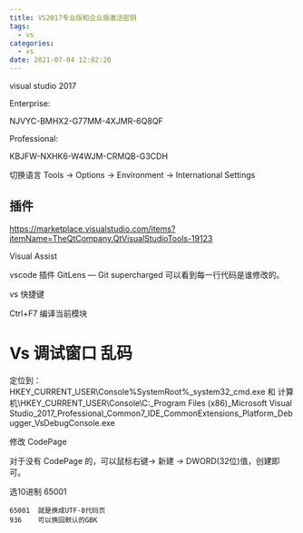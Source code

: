 ```yaml
---
title: VS2017专业版和企业版激活密钥
tags:
  - vs
categories:
  - vs
date: 2021-07-04 12:02:20
---
```


visual studio 2017

Enterprise:

NJVYC-BMHX2-G77MM-4XJMR-6Q8QF

Professional:

KBJFW-NXHK6-W4WJM-CRMQB-G3CDH

切换语言 Tools -> Options -> Environment -> International Settings

## 插件

https://marketplace.visualstudio.com/items?itemName=TheQtCompany.QtVisualStudioTools-19123

Visual Assist





vscode 插件
GitLens — Git supercharged 可以看到每一行代码是谁修改的。







vs 快捷键

Ctrl+F7 编译当前模块





# Vs 调试窗口 乱码

定位到：HKEY_CURRENT_USER\Console\%SystemRoot%_system32_cmd.exe 和 计算机\HKEY_CURRENT_USER\Console\C:_Program Files (x86)_Microsoft Visual Studio_2017_Professional_Common7_IDE_CommonExtensions_Platform_Debugger_VsDebugConsole.exe

修改 CodePage

对于没有 CodePage 的，可以鼠标右键-> 新建 -> DWORD(32位)值，创建即可。

选10进制 65001

```
65001  就是换成UTF-8代码页  
936    可以换回默认的GBK
```